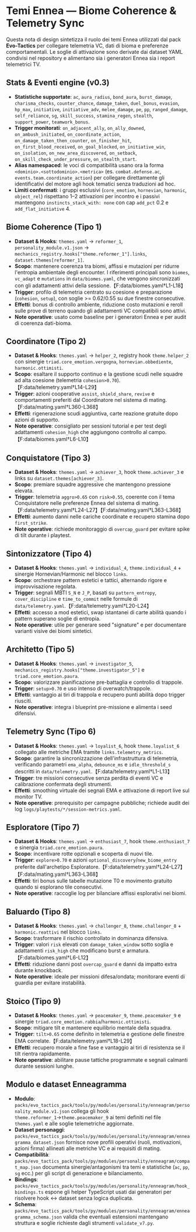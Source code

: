 # Temi Ennea — Biome Coherence & Telemetry Sync

Questa nota di design sintetizza il ruolo dei temi Ennea utilizzati dal pack
**Evo-Tactics** per collegare telemetria VC, dati di bioma e preferenze
comportamentali. Le soglie di attivazione sono derivate dai dataset YAML
condivisi nel repository e alimentano sia i generatori Ennea sia i report
telemetrici TV.

## Stats & Eventi engine (v0.3)
- **Statistiche supportate**: `ac`, `aura_radius`, `bond_aura`, `burst_damage`,
  `charisma_checks`, `counter_chance`, `damage_taken`, `duel_bonus`,
  `evasion`, `hp_max`, `initiative`, `initiative_adv`, `melee_damage`, `pe`,
  `pp`, `ranged_damage`, `self_reliance`, `sg`, `skill_success`,
  `stamina_regen`, `stealth`, `support_power`, `teamwork_bonus`.
- **Trigger monitorati**: `on_adjacent_ally`, `on_ally_downed`,
  `on_ambush_initiated`, `on_coordinate_action`,
  `on_damage_taken_then_counter`, `on_finisher_hit`,
  `on_first_blood_received`, `on_goal_blocked`, `on_initiative_win`,
  `on_isolation`, `on_new_area_discovered`, `on_setback`,
  `on_skill_check_under_pressure`, `on_stealth_start`.
- **Alias namespaced**: le voci di compatibilità usano ora la forma
  `<dominio>.<sottodominio>.<metrica>` (es. `combat.defense.ac`,
  `events.team.coordinate_action`) per collegare direttamente gli identificativi
  del motore agli hook tematici senza traduzioni ad hoc.
- **Limiti confermati**: i gruppi esclusivi (`core_emotion`, `hornevian`,
  `harmonic`, `object_rel`) rispettano 1–2 attivazioni per incontro e i passivi
  mantengono `instincts_stack_with: none` con cap `add_pct` 0.2 e
  `add_flat_initiative` 4.

## Biome Coherence (Tipo 1)
- **Dataset & Hooks**: `themes.yaml` → `reformer_1`, `personality_module.v1.json` → `mechanics_registry.hooks["theme.reformer_1"].links`, `dataset.themes[reformer_1]`.
- **Scopo**: mantenere coerenza tra biomi, affissi e mutazioni per ridurre
  l'entropia ambientale degli encounter. I riferimenti principali sono
  `biomes`, `vc_adapt` e `mutations` in `data/biomes.yaml`, che vengono
  sincronizzati con gli adattamenti attivi della sessione.【F:data/biomes.yaml†L1-L18】
- **Trigger**: profilo di telemetria centrato su coesione e preparazione
  (`cohesion`, `setup`), con soglie >= 0.62/0.55 su due finestre consecutive.
- **Effetti**: bonus di controllo ambiente, riduzione costo mutazioni e reroll
  sulle prove di terreno quando gli adattamenti VC compatibili sono attivi.
- **Note operative**: usato come baseline per i generatori Ennea e per audit di
  coerenza dati-bioma.

## Coordinatore (Tipo 2)
- **Dataset & Hooks**: `themes.yaml` → `helper_2`, registry hook `theme.helper_2` con sinergie `triad.core_emotion.vergogna`, `hornevian.obbediente`, `harmonic.ottimisti`.
- **Scopo**: esaltare il supporto continuo e la gestione scudi nelle squadre ad
  alta coesione (telemetria `cohesion>0.70`).【F:data/telemetry.yaml†L14-L29】
- **Trigger**: azioni cooperative `assist`, `shield_share`, `revive` e
  comportamenti preferiti dal Coordinatore nel sistema di mating.【F:data/mating.yaml†L360-L368】
- **Effetti**: rigenerazione scudi aggiuntiva, carte reazione gratuite dopo
  azioni di supporto.
- **Note operative**: consigliato per sessioni tutorial e per test degli
  adattamenti `cohesion_high` che aggiungono controllo al campo.【F:data/biomes.yaml†L6-L10】

## Conquistatore (Tipo 3)
- **Dataset & Hooks**: `themes.yaml` → `achiever_3`, hook `theme.achiever_3` e links su `dataset.themes[achiever_3]`.
- **Scopo**: premiare squadre aggressive che mantengono pressione elevata.
- **Trigger**: telemetria `aggro>0.65` con `risk>0.55`, coerente con il tema
  Conquistatore nelle preferenze Ennea del sistema di mating.【F:data/telemetry.yaml†L24-L27】【F:data/mating.yaml†L363-L368】
- **Effetti**: aumento danni nelle cariche coordinate e recupero stamina dopo
  `first_strike`.
- **Note operative**: richiede monitoraggio di `overcap_guard` per evitare spike
  di tilt durante i playtest.

## Sintonizzatore (Tipo 4)
- **Dataset & Hooks**: `themes.yaml` → `individual_4`, `theme.individual_4` + sinergie Hornevian/Harmonic nel blocco `links`.
- **Scopo**: orchestrare pattern estetici e tattici, alternando rigore e
  improvvisazione regolata.
- **Trigger**: segnali MBTI `S_N` e `J_P`, basati su `pattern_entropy`,
  `cover_discipline` e `time_to_commit` nelle formule di `data/telemetry.yaml`.【F:data/telemetry.yaml†L20-L24】
- **Effetti**: accesso a mod estetici, swap istantanei di carte abilità quando i
  pattern superano soglie di entropia.
- **Note operative**: utile per generare seed "signature" e per documentare
  varianti visive dei biomi sintetici.

## Architetto (Tipo 5)
- **Dataset & Hooks**: `themes.yaml` → `investigator_5`, `mechanics_registry.hooks["theme.investigator_5"]` e `triad.core_emotion.paura`.
- **Scopo**: valorizzare pianificazione pre-battaglia e controllo di trappole.
- **Trigger**: `setup>0.70` e uso intenso di overwatch/trappole.
- **Effetti**: vantaggio ai tiri di trappola e recupero punti abilità dopo
  trigger riusciti.
- **Note operative**: integra i blueprint pre-missione e alimenta i seed
  difensivi.

## Telemetry Sync (Tipo 6)
- **Dataset & Hooks**: `themes.yaml` → `loyalist_6`, hook `theme.loyalist_6` collegato alle metriche EMA tramite `links.telemetry_metrics`.
- **Scopo**: garantire la sincronizzazione dell'infrastruttura di telemetria,
  verificando parametri `ema_alpha`, `debounce_ms` e `idle_threshold_s` descritti
  in `data/telemetry.yaml`.【F:data/telemetry.yaml†L1-L13】
- **Trigger**: tre missioni consecutive senza perdita di eventi VC e
  calibrazione confermata degli strumenti.
- **Effetti**: smoothing virtuale dei segnali EMA e attivazione di report live
  sul monitor TV.
- **Note operative**: prerequisito per campagne pubbliche; richiede audit dei
  log `logs/playtests/*/session-metrics.yaml`.

## Esploratore (Tipo 7)
- **Dataset & Hooks**: `themes.yaml` → `enthusiast_7`, hook `theme.enthusiast_7` e sinergia `triad.core_emotion.paura`.
- **Scopo**: incentivare rotte opzionali e scoperta di nuovi tile.
- **Trigger**: `explore>0.70` e azioni `optional_discovery`/`new_biome_entry`
  preferite dall'archetipo Esploratore.【F:data/telemetry.yaml†L24-L27】【F:data/mating.yaml†L363-L368】
- **Effetti**: tiri bonus sulle tabelle mutazione T0 e movimento gratuito quando
  si esplorano tile consecutivi.
- **Note operative**: raccoglie log per bilanciare affissi esplorativi nei biomi.

## Baluardo (Tipo 8)
- **Dataset & Hooks**: `themes.yaml` → `challenger_8`, `theme.challenger_8` + `harmonic.reattivi` nel blocco `links`.
- **Scopo**: trasformare il rischio controllato in dominanza difensiva.
- **Trigger**: valori `risk` elevati con `damage_taken_window` sotto soglia e
  adattamenti `risk_high` che modificano burst e armatura.【F:data/biomes.yaml†L6-L12】
- **Effetti**: riduzione danni post `overcap_guard` e danni da impatto extra
  durante knockback.
- **Note operative**: ideale per missioni difesa/ondata; monitorare eventi di
  guardia per evitare instabilità.

## Stoico (Tipo 9)
- **Dataset & Hooks**: `themes.yaml` → `peacemaker_9`, `theme.peacemaker_9` e sinergie `triad.core_emotion.rabbia`/`harmonic.ottimisti`.
- **Scopo**: mitigare tilt e mantenere equilibrio mentale della squadra.
- **Trigger**: `tilt>0.65` come definito in telemetria e gestione delle finestre
  EMA correlate.【F:data/telemetry.yaml†L18-L29】
- **Effetti**: recupero morale a fine fase e vantaggio ai tiri di resistenza se
  il tilt rientra rapidamente.
- **Note operative**: abilitare pause tattiche programmate e segnali calmanti
  durante sessioni lunghe.

## Modulo e dataset Enneagramma
- **Modulo**: `packs/evo_tactics_pack/tools/py/modules/personality/enneagram/personality_module.v1.json` collega gli hook `theme.reformer_1`→`theme.peacemaker_9` ai temi definiti nel file `themes.yaml` e alle soglie telemetriche aggiornate.
- **Dataset personaggi**: `packs/evo_tactics_pack/tools/py/modules/personality/enneagram/enneagramma_dataset.json` fornisce nove profili operativi (ruoli, motivazioni, azioni firma) allineati alle metriche VC e ai requisiti di mating.
- **Compatibilità**: `packs/evo_tactics_pack/tools/py/modules/personality/enneagram/compat_map.json` documenta sinergie/antagonismi tra temi e statistiche (`ac`, `pp`, `sg` ecc.) per gli script di generazione e bilanciamento.
- **Bindings**: `packs/evo_tactics_pack/tools/py/modules/personality/enneagram/hook_bindings.ts` espone gli helper TypeScript usati dai generatori per risolvere hook ↔ dataset senza logica duplicata.
- **Schema**: `packs/evo_tactics_pack/tools/py/modules/personality/enneagram/enneagramma_schema.json` valida che eventuali estensioni mantengano struttura e soglie richieste dagli strumenti `validate_v7.py`.
